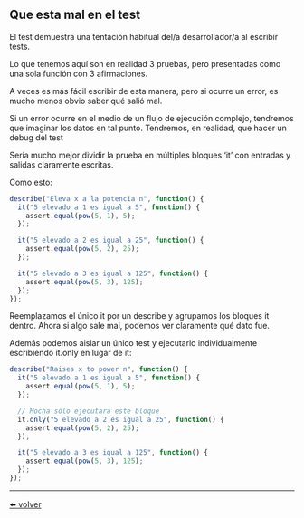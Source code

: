 ## Que esta mal en el test

El test demuestra una tentación habitual del/a desarrollador/a al escribir tests.

Lo que tenemos aquí son en realidad 3 pruebas, pero presentadas como una sola función con 3 afirmaciones.

A veces es más fácil escribir de esta manera, pero si ocurre un error, es mucho menos obvio saber qué salió mal.

Si un error ocurre en el medio de un flujo de ejecución complejo, tendremos que imaginar los datos en tal punto. Tendremos, en realidad, que hacer un debug del test

Sería mucho mejor dividir la prueba en múltiples bloques ‘it’ con entradas y salidas claramente escritas.

Como esto:

````js
describe("Eleva x a la potencia n", function() {
  it("5 elevado a 1 es igual a 5", function() {
    assert.equal(pow(5, 1), 5);
  });

  it("5 elevado a 2 es igual a 25", function() {
    assert.equal(pow(5, 2), 25);
  });

  it("5 elevado a 3 es igual a 125", function() {
    assert.equal(pow(5, 3), 125);
  });
});
````

Reemplazamos el único it por un describe y agrupamos los bloques it dentro. Ahora si algo sale mal, podemos ver claramente qué dato fue.

Además podemos aislar un único test y ejecutarlo individualmente escribiendo it.only en lugar de it:

````js
describe("Raises x to power n", function() {
  it("5 elevado a 1 es igual a 5", function() {
    assert.equal(pow(5, 1), 5);
  });

  // Mocha sólo ejecutará este bloque
  it.only("5 elevado a 2 es igual a 25", function() {
    assert.equal(pow(5, 2), 25);
  });

  it("5 elevado a 3 es igual a 125", function() {
    assert.equal(pow(5, 3), 125);
  });
});
````

---
[⬅️ volver](https://github.com/VictorHugoAguilar/javascript-interview-questions-explained/tree/main/theory/code-quality/testing-mocha/readme.md#que-esta-mal-en-el-test)
